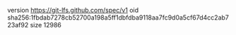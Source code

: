 version https://git-lfs.github.com/spec/v1
oid sha256:1fbdab7278cb52700a198a5ff1dbfdba9118aa7fc9d0a5cf67d4cc2ab723af92
size 12986
